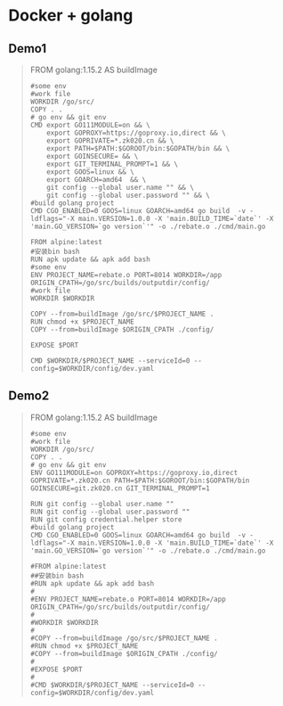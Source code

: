 # Docker + golang

## Demo1

> FROM golang:1.15.2 AS buildImage
>
>     #some env
>     #work file
>     WORKDIR /go/src/
>     COPY . .
>     # go env && git env
>     CMD export GO111MODULE=on && \
>         export GOPROXY=https://goproxy.io,direct && \
>         export GOPRIVATE=*.zk020.cn && \
>         export PATH=$PATH:$GOROOT/bin:$GOPATH/bin && \
>         export GOINSECURE= && \
>         export GIT_TERMINAL_PROMPT=1 && \
>         export GOOS=linux && \
>         export GOARCH=amd64  && \
>         git config --global user.name "" && \
>         git config --global user.password "" && \
>     #build golang project
>     CMD CGO_ENABLED=0 GOOS=linux GOARCH=amd64 go build  -v -ldflags="-X main.VERSION=1.0.0 -X 'main.BUILD_TIME=`date`' -X 'main.GO_VERSION=`go version`'" -o ./rebate.o ./cmd/main.go
>
>     FROM alpine:latest
>     #安装bin bash
>     RUN apk update && apk add bash
>     #some env
>     ENV PROJECT_NAME=rebate.o PORT=8014 WORKDIR=/app ORIGIN_CPATH=/go/src/builds/outputdir/config/
>     #work file
>     WORKDIR $WORKDIR
>
>     COPY --from=buildImage /go/src/$PROJECT_NAME .
>     RUN chmod +x $PROJECT_NAME
>     COPY --from=buildImage $ORIGIN_CPATH ./config/
>
>     EXPOSE $PORT
>
>     CMD $WORKDIR/$PROJECT_NAME --serviceId=0 --config=$WORKDIR/config/dev.yaml

## Demo2

> FROM golang:1.15.2 AS buildImage
>
>     #some env
>     #work file
>     WORKDIR /go/src/
>     COPY . .
>     # go env && git env
>     ENV GO111MODULE=on GOPROXY=https://goproxy.io,direct GOPRIVATE=*.zk020.cn PATH=$PATH:$GOROOT/bin:$GOPATH/bin GOINSECURE=git.zk020.cn GIT_TERMINAL_PROMPT=1
>
>     RUN git config --global user.name ""
>     RUN git config --global user.password ""
>     RUN git config credential.helper store
>     #build golang project
>     CMD CGO_ENABLED=0 GOOS=linux GOARCH=amd64 go build  -v -ldflags="-X main.VERSION=1.0.0 -X 'main.BUILD_TIME=`date`' -X 'main.GO_VERSION=`go version`'" -o ./rebate.o ./cmd/main.go
>
>     #FROM alpine:latest
>     ##安装bin bash
>     #RUN apk update && apk add bash
>     #
>     #ENV PROJECT_NAME=rebate.o PORT=8014 WORKDIR=/app ORIGIN_CPATH=/go/src/builds/outputdir/config/
>     #
>     #WORKDIR $WORKDIR
>     #
>     #COPY --from=buildImage /go/src/$PROJECT_NAME .
>     #RUN chmod +x $PROJECT_NAME
>     #COPY --from=buildImage $ORIGIN_CPATH ./config/
>     #
>     #EXPOSE $PORT
>     #
>     #CMD $WORKDIR/$PROJECT_NAME --serviceId=0 --config=$WORKDIR/config/dev.yaml



